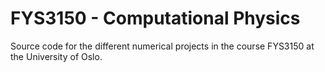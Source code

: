 # FYS3150 - Computational Physics

Source code for the different numerical projects in the course FYS3150 at the University of Oslo.
